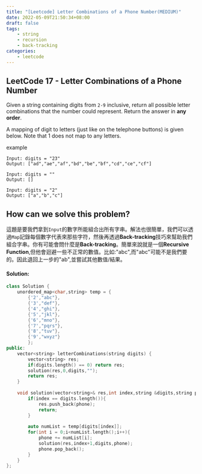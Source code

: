 ```yaml
---
title: "[Leetcode] Letter Combinations of a Phone Number(MEDIUM)"
date: 2022-05-09T21:50:34+08:00
draft: false
tags:
    - string
    - recursion
    - back-tracking
categories:
    - leetcode
---
```


## LeetCode 17 - Letter Combinations of a Phone Number
Given a string containing digits from `2-9` inclusive, return all possible letter combinations that the number could represent. Return the answer in **any order**.

A mapping of digit to letters (just like on the telephone buttons) is given below. Note that 1 does not map to any letters.


example
```
Input: digits = "23"
Output: ["ad","ae","af","bd","be","bf","cd","ce","cf"]
```

```
Input: digits = ""
Output: []
```

```
Input: digits = "2"
Output: ["a","b","c"]
```
## How can we solve this problem?
這題是要我們拿到`Input`的數字所能組合出所有字串。解法也很簡單，我們可以透過`Map`記錄每個數字代表來那些字符，然後再透過**Back-tracking**技巧來幫助我們組合字串。你有可能會問什麼是**Back-tracking**。簡單來說就是一個**Recursive Function**,但他會迴避一些不正常的數值。比如:"abc",而"abc"可能不是我們要的。因此退回上一步的"ab",並嘗試其他數值/結果。
#### Solution:

```c++
class Solution {
    unordered_map<char,string> temp = {
        {'2',"abc"},
        {'3',"def"},
        {'4',"ghi"},
        {'5',"jkl"},
        {'6',"mno"},
        {'7',"pqrs"},
        {'8',"tuv"},
        {'9',"wxyz"}
        };
public:
    vector<string> letterCombinations(string digits) {
        vector<string> res;
        if(digits.length() == 0) return res;
        solution(res,0,digits,"");
        return res;
    }
    
    void solution(vector<string>& res,int index,string &digits,string phone){
        if(index == digits.length()){
            res.push_back(phone);
            return;
        }
        
        auto numList = temp[digits[index]];
        for(int i = 0;i<numList.length();i++){
            phone += numList[i];
            solution(res,index+1,digits,phone);
            phone.pop_back();
        }
    }
};
```


